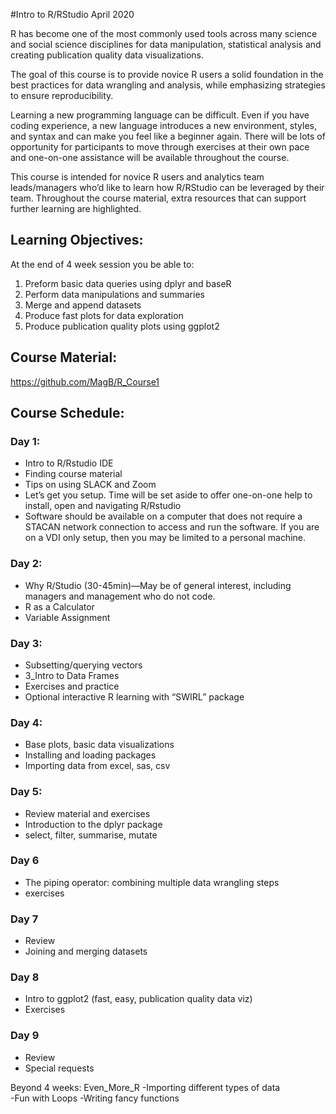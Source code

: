 #Intro to R/RStudio
April 2020

R has become one of the most commonly used tools across many science and social science disciplines for data manipulation, statistical analysis and creating publication quality data visualizations.

The goal of this course is to provide novice R users a solid foundation in the best practices for data wrangling and analysis, while emphasizing strategies to ensure reproducibility.  

Learning a new programming language can be difficult. Even if you have coding experience, a new language introduces a new environment, styles, and syntax and can make you feel like a beginner again. There will be lots of opportunity for participants to move through exercises at their own pace and one-on-one assistance will be available throughout the course. 

This course is intended for novice R users and analytics team leads/managers who’d like to learn how R/RStudio can be leveraged by their team. Throughout the course material, extra resources that can support further learning are highlighted.

## Learning Objectives:
At the end of 4 week session you be able to:
1) Preform basic data queries using dplyr and baseR
2) Perform data manipulations and summaries
3) Merge and append datasets
4) Produce fast plots for data exploration
5) Produce publication quality plots using ggplot2

## Course Material:
https://github.com/MagB/R_Course1

## Course Schedule:
### Day 1:
*	Intro to R/Rstudio IDE
*	Finding course material
*	Tips on using SLACK and Zoom	
*	Let’s get you setup. Time will be set aside to offer one-on-one help to install, open and navigating R/Rstudio 
*	Software should be available on a computer that does not require a STACAN network connection to access and run the software. If you are on a VDI only setup, then you may be limited to a personal machine. 

### Day 2:
*	Why R/Studio (30-45min)—May be of general interest, including managers and management who do not code. 
*	R as a Calculator 
*	Variable Assignment 

### Day 3:
*	Subsetting/querying vectors 
*	3_Intro to Data Frames
*	Exercises and practice
*	Optional interactive R learning with “SWIRL” package


### Day 4:
*	Base plots, basic data visualizations 
*	Installing and loading packages
* 	Importing data from excel, sas, csv

### Day 5:
*	Review material and exercises
*	Introduction to the dplyr package
* 	select, filter, summarise, mutate


### Day 6
* 	The piping operator: combining multiple data wrangling steps
*	exercises

### Day 7 
*	Review 
*	Joining and merging datasets

### Day 8 
*	Intro to ggplot2 (fast, easy, publication quality data viz)
*	Exercises

### Day 9
* 	Review
* 	Special requests
 
Beyond 4 weeks: Even_More_R 
-Importing different types of data  
-Fun with Loops 
-Writing fancy functions


